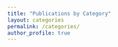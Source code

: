 ```yaml
---
title: "Publications by Category"
layout: categories
permalink: /categories/
author_profile: true
---
```


